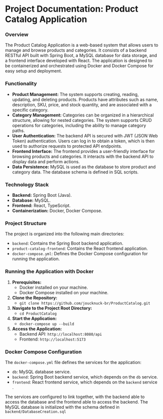 #   Project Documentation: Product Catalog Application

###   Overview

The Product Catalog Application is a web-based system that allows users to manage and browse products and categories. It consists of a backend RESTful API built with Spring Boot, a MySQL database for data storage, and a frontend interface developed with React. The application is designed to be containerized and orchestrated using Docker and Docker Compose for easy setup and deployment.

###   Functionality

* **Product Management:** The system supports creating, reading, updating, and deleting products. Products have attributes such as name, description, SKU, price, and stock quantity, and are associated with a specific category.
* **Category Management:** Categories can be organized in a hierarchical structure, allowing for nested categories. The system supports CRUD operations for categories, including the ability to manage category paths.
* **User Authentication:** The backend API is secured with JWT (JSON Web Token) authentication. Users can log in to obtain a token, which is then used to authorize requests to protected API endpoints.
* **Frontend Interface:** The frontend provides a user-friendly interface for browsing products and categories. It interacts with the backend API to display data and perform actions.
* **Data Persistence:** MySQL is used as the database to store product and category data. The database schema is defined in SQL scripts.

###   Technology Stack

* **Backend:** Spring Boot (Java).
* **Database:** MySQL.
* **Frontend:** React, TypeScript.
* **Containerization:** Docker, Docker Compose.
###   Project Structure

The project is organized into the following main directories:

* `backend`: Contains the Spring Boot backend application.
* `product-catalog-frontend`: Contains the React frontend application.
* `docker-compose.yml`: Defines the Docker Compose configuration for running the application.

###   Running the Application with Docker

1.  **Prerequisites:**
    * Docker installed on your machine.
    * Docker Compose installed on your machine.
2.  **Clone the Repository:**
    * `git clone https://github.com/joucknuck-br/ProductCatalog.git`
3.  **Navigate to the Project Root Directory:**
    * `cd ProductCatalog`
4.  **Start the Application:**
    * `docker-compose up --build`
5.  **Access the Application:**
    * Backend API: `http://localhost:8080/api`
    * Frontend: `http://localhost:5173`

###   Docker Compose Configuration

The `docker-compose.yml` file defines the services for the application:

* `db`: MySQL database service.
* `backend`: Spring Boot backend service, which depends on the `db` service.
* `frontend`: React frontend service, which depends on the `backend` service .

The services are configured to link together, with the backend able to access the database and the frontend able to access the backend. The MySQL database is initialized with the schema defined in `backend/DatabaseCreation.sql`